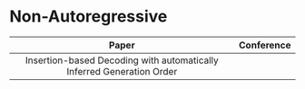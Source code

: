 # Non-Autoregressive

| Paper | Conference |
| :---: | :---: |
| Insertion-based Decoding with automatically Inferred Generation Order | |


